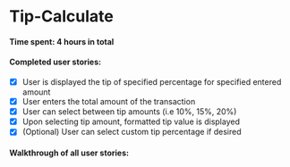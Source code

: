Tip-Calculate
=============
#### Time spent: 4 hours in total

#### Completed user stories:

 * [x] User is displayed the tip of specified percentage for specified entered amount
 * [x] User enters the total amount of the transaction
 * [x] User can select between tip amounts (i.e 10%, 15%, 20%)
 * [x] Upon selecting tip amount, formatted tip value is displayed
 * [x] (Optional) User can select custom tip percentage if desired

#### Walkthrough of all user stories:


 
